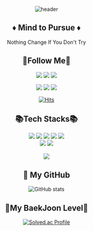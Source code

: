  <div align="center">
  
  ![header](https://capsule-render.vercel.app/api?type=Waving&height=200&fontSize=50&text=DeveloperSeoungHyun)
  
  ## ♦️ Mind to Pursue ♦️
  Nothing Change If You Don't Try
  
  ## 🌈Follow Me🌈
  <a href="https://hyun-profile.netlify.app/" target="_blank"><img src="https://img.shields.io/badge/MyHomepage-E6899A?style=flat-square&logo=Homepage&logoColor=black"/></a>
  <a href="mailto:dltmdgus1412@gmail.com" target="_blank"><img src="https://img.shields.io/badge/Gmail-d14836?style=flat-square&logo=Gmail&logoColor=white&link=dltmdgus1412@gmail.com"/></a>
  <a target="_blank"><img src="https://img.shields.io/badge/+82 010--2316--8774-000000?style=flat-square&logo=Mail&logoColor=white"/></a>
  
  <a href="https://velog.io/@jamkris" target="_blank"><img src="https://img.shields.io/badge/Tech%20Blog-11B48A?style=flat-square&logo=Vimeo&logoColor=white&link=https://velog.io/@hyeinisfree"/></a>
  <a href="https://replit.com/@jamkris00" target="_blank"><img src="https://img.shields.io/badge/Replit-F1650B?style=flat-square&logo=Replit&logoColor=white"/></a> 
  <a href="https://www.instagram.com/hyun_2u/" target="_blank"><img src="https://img.shields.io/badge/Instagram-F70074?style=flat-square&logo=Instagram&logoColor=white"/></a>
  
  [![Hits](https://hits.seeyoufarm.com/api/count/incr/badge.svg?url=https%3A%2F%2Fgithub.com%2FJamkris&count_bg=%23D27776&title_bg=%23AE3A39&icon=&icon_color=%23E7E7E7&title=hits&edge_flat=false)](https://hits.seeyoufarm.com)
  <br>
  
  ## 📚Tech Stacks📚
  <img src="https://img.shields.io/badge/Python-F7D955?style=flat&logo=Python&logoColor=white" />
  <img src="https://img.shields.io/badge/C-00427E?style=flat&logo=C&logoColor=white" />
  <img src="https://img.shields.io/badge/HTML-E96329?style=flat&logo=HTML&logoColor=white" />
  <img src="https://img.shields.io/badge/CSS-146EB0?style=flat&logo=css&logoColor=white" /> 
  <img src="https://img.shields.io/badge/Javascript-EFD81D?style=flat&logo=Javascript&logoColor=white" />
  <br>
  <img src="https://img.shields.io/badge/Illustrator-310000?style=flat&logo=Adobe Illustrator&logoColor=AC6600" />
  <img src="https://img.shields.io/badge/Java-4E7C99?style=flat&logo=Java&logoColor=white" />
  <br>
  <br>
  
  <img src="https://github-readme-stats.vercel.app/api/top-langs/?username=Jamkris&layout=compact">
  
  <br>
  
  ## 👣 My GitHub
  ![GitHub stats](https://github-readme-stats.vercel.app/api?username=Jamkris&show_icons=true&theme=radical)
  <br/>

  ## 📓My BaekJoon Level📓
  [![Solved.ac Profile](http://mazassumnida.wtf/api/v2/generate_badge?boj=lchyun1412)](https://solved.ac/lchyun1412/)
</div>
